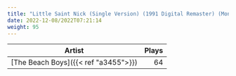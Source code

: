 ```yaml
---
title: "Little Saint Nick (Single Version) (1991 Digital Remaster) (Mono)"
date: 2022-12-08/2022T07:21:14
weight: 95
---
```




 Artist | Plays 
----- | -----:
[The Beach Boys]({{< ref "a3455">}}) | 64
